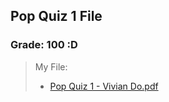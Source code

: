 ## Pop Quiz 1 File

### Grade: 100 :D


>My File:
>* [Pop Quiz 1 - Vivian Do.pdf](https://github.com/odnaiviv/CSC-4520/blob/main/Quizzes/1/Pop%20Quiz%201%20-%20Vivian%20Do.pdf)
